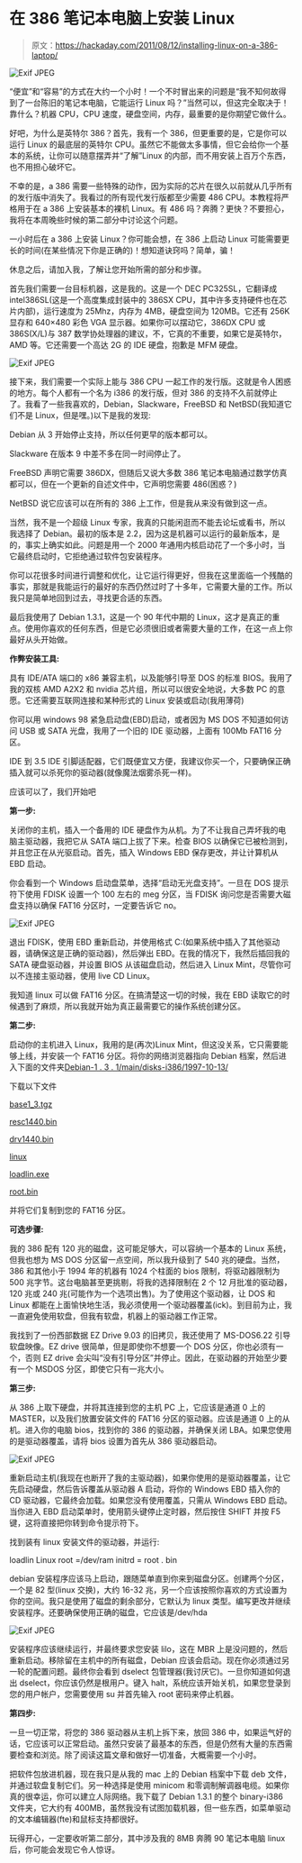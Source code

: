 # 在 386 笔记本电脑上安装 Linux

> 原文：<https://hackaday.com/2011/08/12/installing-linux-on-a-386-laptop/>

![](img/e757cb4de1696a1370c4ff26769cfdf9.png "Exif JPEG")

“便宜”和“容易”的方式在大约一个小时！一个不时冒出来的问题是“我不知何故得到了一台陈旧的笔记本电脑，它能运行 Linux 吗？”当然可以，但这完全取决于！靠什么？机器 CPU，CPU 速度，硬盘空间，内存，最重要的是你期望它做什么。

好吧，为什么是英特尔 386？首先，我有一个 386，但更重要的是，它是你可以运行 Linux 的最底层的英特尔 CPU。虽然它不能做太多事情，但它会给你一个基本的系统，让你可以随意摆弄并“了解”Linux 的内部，而不用安装上百万个东西，也不用担心破坏它。

不幸的是，a 386 需要一些特殊的动作，因为实际的芯片在很久以前就从几乎所有的发行版中消失了。我看过的所有现代发行版都至少需要 486 CPU。本教程将严格用于在 a 386 上安装基本的裸机 Linux。有 486 吗？奔腾？更快？不要担心，我将在本周晚些时候的第二部分中讨论这个问题。

一小时后在 a 386 上安装 Linux？你可能会想，在 386 上启动 Linux 可能需要更长的时间(在某些情况下你是正确的)！想知道诀窍吗？简单，骗！

休息之后，请加入我，了解让您开始所需的部分和步骤。

首先我们需要一台目标机器，这是我的。这是一个 DEC PC325SL，它翻译成 intel386SL(这是一个高度集成封装中的 386SX CPU，其中许多支持硬件也在芯片内部)，运行速度为 25Mhz，内存为 4MB，硬盘空间为 120MB。它还有 256K 显存和 640×480 彩色 VGA 显示器。如果你可以摆动它，386DX CPU 或 386S(X/L)与 387 数学协处理器的建议，不，它真的不重要，如果它是英特尔，AMD 等。它还需要一个高达 2G 的 IDE 硬盘，抱歉是 MFM 硬盘。

![](img/3cdb522f5fd633bce0d6dd8cf7ce85df.png "Exif JPEG")

接下来，我们需要一个实际上能与 386 CPU 一起工作的发行版。这就是令人困惑的地方。每个人都有一个名为 i386 的发行版，但对 386 的支持不久前就停止了。我看了一些我喜欢的，Debian，Slackware，FreeBSD 和 NetBSD(我知道它们不是 Linux，但是嘿。)以下是我的发现:

Debian 从 3 开始停止支持，所以任何更早的版本都可以。

Slackware 在版本 9 中差不多在同一时间停止了。

FreeBSD 声明它需要 386DX，但随后又说大多数 386 笔记本电脑通过数学仿真都可以，但在一个更新的自述文件中，它声明您需要 486(困惑？)

NetBSD 说它应该可以在所有的 386 上工作，但是我从来没有做到这一点。

当然，我不是一个超级 Linux 专家，我真的只能闲逛而不能去论坛或看书，所以我选择了 Debian。最初的版本是 2.2，因为这是机器可以运行的最新版本，是的，事实上确实如此。问题是用一个 2000 年通用内核启动花了一个多小时，当它最终启动时，它拒绝通过软件包安装程序。

你可以花很多时间进行调整和优化，让它运行得更好，但我在这里面临一个残酷的事实，那就是我能运行的最好的东西仍然过时了十多年，它需要大量的工作。所以我只是简单地回到过去，寻找更合适的东西。

最后我使用了 Debian 1.3.1，这是一个 90 年代中期的 Linux，这才是真正的重点。使用你喜欢的任何东西，但是它必须很旧或者需要大量的工作，在这一点上你最好从头开始做。

**作弊安装工具:**

具有 IDE/ATA 端口的 x86 兼容主机，以及能够引导至 DOS 的标准 BIOS。我用了我的双核 AMD A2X2 和 nvidia 芯片组，所以可以很安全地说，大多数 PC 的意愿。它还需要互联网连接和某种形式的 Linux 安装或启动(我用薄荷)

你可以用 windows 98 紧急启动盘(EBD)启动，或者因为 MS DOS 不知道如何访问 USB 或 SATA 光盘，我用了一个旧的 IDE 驱动器，上面有 100Mb FAT16 分区。

IDE 到 3.5 IDE 引脚适配器，它们既便宜又方便，我建议你买一个，只要确保正确插入就可以杀死你的驱动器(就像魔法烟雾杀死一样)。

应该可以了，我们开始吧

**第一步:**

关闭你的主机，插入一个备用的 IDE 硬盘作为从机。为了不让我自己弄坏我的电脑主驱动器，我把它从 SATA 端口上拔了下来。检查 BIOS 以确保它已被检测到，并且您正在从光驱启动。首先，插入 Windows EBD 保存更改，并让计算机从 EBD 启动。

你会看到一个 Windows 启动盘菜单，选择“启动无光盘支持”。一旦在 DOS 提示符下使用 FDISK 设置一个 100 左右的 meg 分区，当 FDISK 询问您是否需要大磁盘支持以确保 FAT16 分区时，一定要告诉它 no。

![](img/fcb8597eb7b3e15508293668aa9c0fc9.png "Exif JPEG")

退出 FDISK，使用 EBD 重新启动，并使用格式 C:(如果系统中插入了其他驱动器，请确保这是正确的驱动器)，然后弹出 EBD。在我的情况下，我然后插回我的 SATA 硬盘驱动器，并设置 BIOS 从该磁盘启动，然后进入 Linux Mint，尽管你可以不连接主驱动器，使用 live CD Linux。

我知道 linux 可以做 FAT16 分区。在搞清楚这一切的时候，我在 EBD 读取它的时候遇到了麻烦，所以我就开始为真正最需要它的操作系统创建分区。

**第二步:**

启动你的主机进入 Linux，我用的是(再次)Linux Mint，但这没关系，它只需要能够上线，并安装一个 FAT16 分区。将你的网络浏览器指向 Debian 档案，然后进入下面的文件夹[Debian-1 . 3 . 1/main/disks-i386/1997-10-13/](http://archive.debian.org/debian/dists/Debian-1.3.1/main/disks-i386/1997-10-13/)

下载以下文件

[base1_3.tgz](http://archive.debian.org/debian/dists/Debian-1.3.1/main/disks-i386/1997-10-13/base1_3.tgz)

[resc1440.bin](http://archive.debian.org/debian/dists/Debian-1.3.1/main/disks-i386/1997-10-13/resc1440.bin)

[drv1440.bin](http://archive.debian.org/debian/dists/Debian-1.3.1/main/disks-i386/1997-10-13/drv1440.bin)

[linux](http://archive.debian.org/debian/dists/Debian-1.3.1/main/disks-i386/1997-10-13/linux)

[loadlin.exe](http://archive.debian.org/debian/dists/Debian-1.3.1/main/disks-i386/1997-10-13/loadlin.exe)

[root.bin](http://archive.debian.org/debian/dists/Debian-1.3.1/main/disks-i386/1997-10-13/root.bin)

并将它们复制到您的 FAT16 分区。

**可选步骤:**

我的 386 配有 120 兆的磁盘，这可能足够大，可以容纳一个基本的 Linux 系统，但我也想为 MS DOS 分区留一点空间，所以我升级到了 540 兆的硬盘。当然，386 和其他小于 1994 年的机器有 1024 个柱面的 bios 限制，将驱动器限制为 500 兆字节。这台电脑甚至更挑剔，将我的选择限制在 2 个 12 月批准的驱动器，120 兆或 240 兆(可能作为一个选项出售)。为了使用这个驱动器，让 DOS 和 Linux 都能在上面愉快地生活，我必须使用一个驱动器覆盖(ick)。到目前为止，我一直避免使用软盘，但我有软盘，机器上的驱动器工作正常。

我找到了一份西部数据 EZ Drive 9.03 的旧拷贝，我还使用了 MS-DOS6.22 引导软盘映像。EZ drive 很简单，但是即使你不想要一个 DOS 分区，你也必须有一个，否则 EZ drive 会尖叫“没有引导分区”并停止。因此，在驱动器的开始至少要有一个 MSDOS 分区，即使它只有一兆大小。

**第三步:**

从 386 上取下硬盘，并将其连接到您的主机 PC 上，它应该是通道 0 上的 MASTER，以及我们放置安装文件的 FAT16 分区的驱动器。应该是通道 0 上的从机。进入你的电脑 bios，找到你的 386 的驱动器，并确保关闭 LBA。如果您使用的是驱动器覆盖，请将 bios 设置为首先从 386 驱动器启动。

![](img/cae8c41c39ac716553ed75e215786135.png "Exif JPEG")

重新启动主机(我现在也断开了我的主驱动器)，如果你使用的是驱动器覆盖，让它先启动硬盘，然后告诉覆盖从驱动器 A 启动，将你的 Windows EBD 插入你的 CD 驱动器，它最终会加载。如果您没有使用覆盖，只需从 Windows EBD 启动。当你进入 EBD 启动菜单时，使用箭头键停止定时器，然后按住 SHIFT 并按 F5 键，这将直接把你转到命令提示符下。

找到装有 linux 安装文件的驱动器，并运行:

loadlin Linux root =/dev/ram initrd = root . bin

debian 安装程序应该马上启动，跟随菜单直到你来到磁盘分区。创建两个分区，一个是 82 型(linux 交换)，大约 16-32 兆，另一个应该按照你喜欢的方式设置为你的空间。我只是使用了磁盘的剩余部分，它默认为 linux 类型。编写更改并继续安装程序。还要确保使用正确的磁盘，它应该是/dev/hda

![](img/3031b1f3c72b4cf3926584a22c69f0ce.png "Exif JPEG")

安装程序应该继续运行，并最终要求您安装 lilo，这在 MBR 上是没问题的，然后重新启动。移除留在主机中的所有磁盘，Debian 应该会启动。现在你必须通过另一轮的配置问题。最终你会看到 dselect 包管理器(我讨厌它)。一旦你知道如何退出 dselect，你应该仍然是根用户。键入 halt，系统应该开始关机，如果您登录到您的用户帐户，您需要使用 su 并首先输入 root 密码来停止机器。

**第四步:**

一旦一切正常，将您的 386 驱动器从主机上拆下来，放回 386 中，如果运气好的话，它应该可以正常启动。虽然只安装了最基本的东西，但是仍然有大量的东西需要检查和浏览。除了阅读这篇文章和做好一切准备，大概需要一个小时。

把软件包放进机器，现在我只是从我的 mac 上的 Debian 档案中下载 deb 文件，并通过软盘复制它们。另一种选择是使用 minicom 和零调制解调器电缆。如果你真的很幸运，你可以建立人际网络。我下载了 Debian 1.3.1 的整个 binary-i386 文件夹，它大约有 400MB，虽然我没有试图加载机器，但一些东西，如菜单驱动的文本编辑器(fte)和鼠标支持都很好。

玩得开心，一定要收听第二部分，其中涉及我的 8MB 奔腾 90 笔记本电脑 linux 后，你可能会发现它令人惊讶。